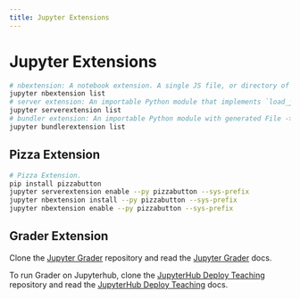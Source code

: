 ```yaml
---
title: Jupyter Extensions
---
```


# Jupyter Extensions

```bash
# nbextension: A notebook extension. A single JS file, or directory of JavaScript, Cascading StyleSheets, etc. that contain at minimum a JavaScript module packaged as an AMD modules that exports a function `load_ipython_extension`.
jupyter nbextension list
# server extension: An importable Python module that implements `load_jupyter_server_extension`.
jupyter serverextension list
# bundler extension: An importable Python module with generated File -> Download as / Deploy as menu item. trigger that implements bundle.
jupyter bundlerextension list
```

## Pizza Extension

```bash
# Pizza Extension.
pip install pizzabutton
jupyter serverextension enable --py pizzabutton --sys-prefix
jupyter nbextension install --py pizzabutton --sys-prefix
jupyter nbextension enable --py pizzabutton --sys-prefix
```

## Grader Extension

Clone the [Jupyter Grader](https://github.com/jupyter/nbgrader) repository and read the [Jupyter Grader](https://nbgrader.readthedocs.io) docs.

To run Grader on Jupyterhub, clone the [JupyterHub Deploy Teaching](https://github.com/jupyterhub/jupyterhub-deploy-teaching) repository and read the [JupyterHub Deploy Teaching](http://jupyterhub-deploy-teaching.readthedocs.io/en/latest) docs.

